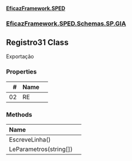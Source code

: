 #### [EficazFramework.SPED](EficazFrameworkSPED.md 'EficazFramework SPED')
### [EficazFramework.SPED.Schemas.SP.GIA](EficazFramework.SPED.Schemas.SP.GIA.md 'EficazFramework.SPED.Schemas.SP.GIA')

## Registro31 Class

Exportação
### Properties

| # | Name | |
| ---: | :--- | :--- |
| 02 | RE |  |
### Methods

| Name | |
| :--- | :--- |
| EscreveLinha() |  |
| LeParametros(string[]) |  |
